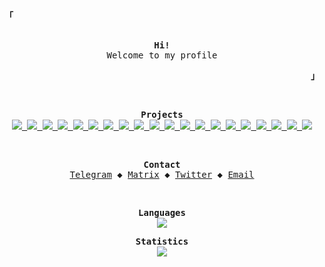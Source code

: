 <!-- From: https://github.com/owl4ce/owl4ce -->

<!-- Top left thing -->
<p align="left"><strong><samp>「</samp></strong></p>

<!-- Profile -->
<p align="center">
  <samp><br>
    <strong>Hi!</strong><br>
    <span>Welcome to my profile</span><br>
  </samp>
</p>

<!-- Bottom right thing -->
<p align="right"><strong><samp>」</samp></strong></p>

<br>

<p align="center">
  <samp>
    <strong>Projects</strong><br>  
    <!-- Tape Deck -->
    <a target="_blank" href="https://github.com/Miqueas/TapeDeck#gh-dark-mode-only">
      <img src="https://github-readme-stats.vercel.app/api/pin/?username=Miqueas&repo=TapeDeck&hide_border=true&bg_color=00000000&title_color=fafafa&text_color=fafafa&icon_color=fafafa">
    </a>
    <a target="_blank" href="https://github.com/Miqueas/TapeDeck#gh-light-mode-only">
      <img src="https://github-readme-stats.vercel.app/api/pin/?username=Miqueas&repo=TapeDeck&hide_border=true&bg_color=00000000&title_color=16161d&text_color=16161d&icon_color=16161d">
    </a>
    <!-- GTK Examples -->
    <a target="_blank" href="https://github.com/Miqueas/GTK-Examples#gh-dark-mode-only">
      <img src="https://github-readme-stats.vercel.app/api/pin/?username=Miqueas&repo=GTK-Examples&hide_border=true&bg_color=00000000&title_color=fafafa&text_color=fafafa&icon_color=fafafa">
    </a>
    <a target="_blank" href="https://github.com/Miqueas/GTK-Examples#gh-light-mode-only">
      <img src="https://github-readme-stats.vercel.app/api/pin/?username=Miqueas&repo=GTK-Examples&hide_border=true&bg_color=00000000&title_color=16161d&text_color=16161d&icon_color=16161d">
    </a>
    <!-- Github REST API Examples -->
    <a target="_blank" href="https://github.com/Miqueas/Github-REST-API-Examples#gh-dark-mode-only">
      <img src="https://github-readme-stats.vercel.app/api/pin/?username=Miqueas&repo=Github-REST-API-Examples&hide_border=true&bg_color=00000000&title_color=fafafa&text_color=fafafa&icon_color=fafafa">
    </a>
    <a target="_blank" href="https://github.com/Miqueas/Github-REST-API-Examples#gh-light-mode-only">
      <img src="https://github-readme-stats.vercel.app/api/pin/?username=Miqueas&repo=Github-REST-API-Examples&hide_border=true&bg_color=00000000&title_color=16161d&text_color=16161d&icon_color=16161d">
    </a>
    <!-- Logit -->
    <a target="_blank" href="https://github.com/Miqueas/Logit#gh-dark-mode-only">
      <img src="https://github-readme-stats.vercel.app/api/pin/?username=Miqueas&repo=Logit&hide_border=true&bg_color=00000000&title_color=fafafa&text_color=fafafa&icon_color=fafafa">
    </a>
    <a target="_blank" href="https://github.com/Miqueas/Logit#gh-light-mode-only">
      <img src="https://github-readme-stats.vercel.app/api/pin/?username=Miqueas&repo=Logit&hide_border=true&bg_color=00000000&title_color=16161d&text_color=16161d&icon_color=16161d">
    </a>
    <!-- Self -->
    <a target="_blank" href="https://github.com/Miqueas/Self#gh-dark-mode-only">
      <img src="https://github-readme-stats.vercel.app/api/pin/?username=Miqueas&repo=Self&hide_border=true&bg_color=00000000&title_color=fafafa&text_color=fafafa&icon_color=fafafa">
    </a>
    <a target="_blank" href="https://github.com/Miqueas/Self#gh-light-mode-only">
      <img src="https://github-readme-stats.vercel.app/api/pin/?username=Miqueas&repo=Self&hide_border=true&bg_color=00000000&title_color=16161d&text_color=16161d&icon_color=16161d">
    </a>
    <!-- LearningNotes -->
    <a target="_blank" href="https://github.com/Miqueas/LearningNotes#gh-dark-mode-only">
      <img src="https://github-readme-stats.vercel.app/api/pin/?username=Miqueas&repo=LearningNotes&hide_border=true&bg_color=00000000&title_color=fafafa&text_color=fafafa&icon_color=fafafa">
    </a>
    <a target="_blank" href="https://github.com/Miqueas/LearningNotes#gh-light-mode-only">
      <img src="https://github-readme-stats.vercel.app/api/pin/?username=Miqueas&repo=LearningNotes&hide_border=true&bg_color=00000000&title_color=16161d&text_color=16161d&icon_color=16161d">
    </a>
    <!-- Static -->
    <a target="_blank" href="https://github.com/Miqueas/Static#gh-dark-mode-only">
      <img src="https://github-readme-stats.vercel.app/api/pin/?username=Miqueas&repo=Static&hide_border=true&bg_color=00000000&title_color=fafafa&text_color=fafafa&icon_color=fafafa">
    </a>
    <a target="_blank" href="https://github.com/Miqueas/Static#gh-light-mode-only">
      <img src="https://github-readme-stats.vercel.app/api/pin/?username=Miqueas&repo=Static&hide_border=true&bg_color=00000000&title_color=16161d&text_color=16161d&icon_color=16161d">
    </a>
    <!-- Lua C API Examples -->
    <a target="_blank" href="https://github.com/Miqueas/Lua-C-API-Examples#gh-dark-mode-only">
      <img src="https://github-readme-stats.vercel.app/api/pin/?username=Miqueas&repo=Lua-C-API-Examples&hide_border=true&bg_color=00000000&title_color=fafafa&text_color=fafafa&icon_color=fafafa">
    </a>
    <a target="_blank" href="https://github.com/Miqueas/Lua-C-API-Examples#gh-light-mode-only">
      <img src="https://github-readme-stats.vercel.app/api/pin/?username=Miqueas&repo=Lua-C-API-Examples&hide_border=true&bg_color=00000000&title_color=16161d&text_color=16161d&icon_color=16161d">
    </a>
    <!-- dots -->
    <a target="_blank" href="https://github.com/Miqueas/dots#gh-dark-mode-only">
      <img src="https://github-readme-stats.vercel.app/api/pin/?username=Miqueas&repo=dots&hide_border=true&bg_color=00000000&title_color=fafafa&text_color=fafafa&icon_color=fafafa">
    </a>
    <a target="_blank" href="https://github.com/Miqueas/dots#gh-light-mode-only">
      <img src="https://github-readme-stats.vercel.app/api/pin/?username=Miqueas&repo=dots&hide_border=true&bg_color=00000000&title_color=16161d&text_color=16161d&icon_color=16161d">
    </a>
    <!-- Ink -->
    <a target="_blank" href="https://github.com/Miqueas/Ink#gh-dark-mode-only">
      <img src="https://github-readme-stats.vercel.app/api/pin/?username=Miqueas&repo=Ink&hide_border=true&bg_color=00000000&title_color=fafafa&text_color=fafafa&icon_color=fafafa">
    </a>
    <a target="_blank" href="https://github.com/Miqueas/Ink#gh-light-mode-only">
      <img src="https://github-readme-stats.vercel.app/api/pin/?username=Miqueas&repo=Ink&hide_border=true&bg_color=00000000&title_color=16161d&text_color=16161d&icon_color=16161d">
    </a>
  </samp>
</p>

<br>

<!-- Contact -->
<p align="center">
  <samp>
    <strong>Contact</strong><br>
    <a href="https://t.me/MiqueasDev" target="_blank">Telegram</a> &#9670;
    <a href="https://matrix.to/#/@m1que4s:matrix.org">Matrix</a> &#9670;
    <a href="https://twitter.com/MiqueasDev" target="_blank">Twitter</a> &#9670;
    <a href="mailto:miqueas2020@yahoo.com" target="_blank">Email</a>
  </samp>
</p>

<br>

<p align="center">
  <samp>
    <strong>Languages</strong><br>
    <img src="https://github-readme-stats.vercel.app/api/top-langs/?username=Miqueas&exclude_repo=instalarch-legacy,Miqueas.github.io&hide=html,css,c%23,meson,dockerfile,shell,nsis,pug&layout=compact&hide_border=true&bg_color=00000000&title_color=fafafa&text_color=fafafa">
  </samp>
</p>

<p align="center">
  <samp>
    <strong>Statistics</strong><br>
    <img src="https://github-readme-stats.vercel.app/api?username=Miqueas&show_icons=true&hide_border=true&bg_color=00000000&title_color=fafafa&text_color=fafafa">
  </samp>
</p>

